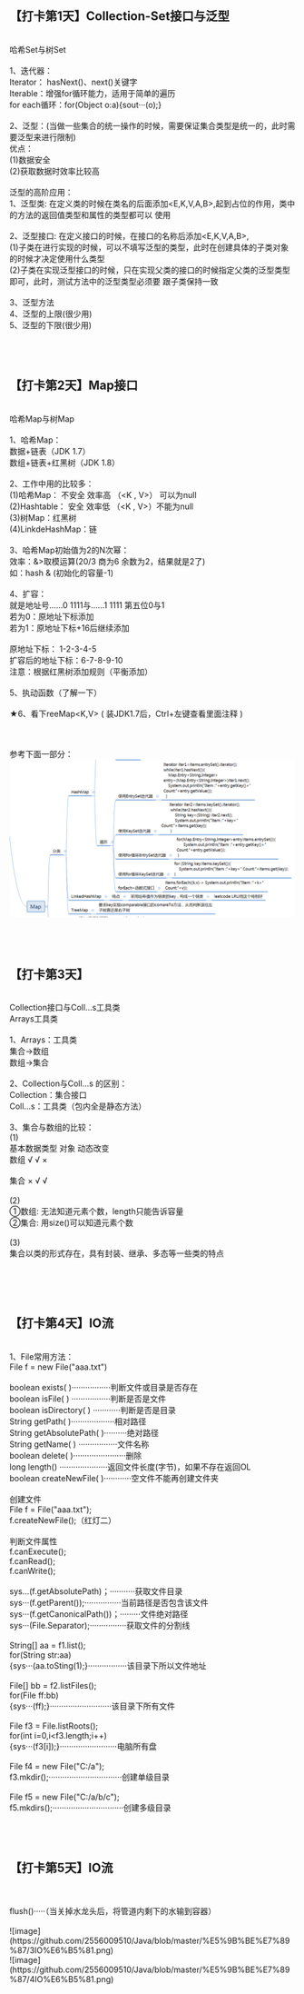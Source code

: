 
## 【打卡第1天】Collection-Set接口与泛型
<br>哈希Set与树Set
<br>
<br>1、迭代器：
<br>Iterator： hasNext()、next()关键字
<br>Iterable：增强for循环能力，适用于简单的遍历
<br>for each循环：for(Object o:a){sout···(o);}
<br>
<br>2、泛型：(当做一些集合的统一操作的时候，需要保证集合类型是统一的，此时需要泛型来进行限制)
<br>优点：
<br>(1)数据安全
<br>(2)获取数据时效率比较高
<br>
<br>泛型的高阶应用：
<br>1、泛型类: 在定义类的时候在类名的后面添加<E,K,V,A,B>,起到占位的作用，类中的方法的返回值类型和属性的类型都可以    使用
<br>
<br>2、泛型接口: 在定义接口的时候，在接口的名称后添加<E,K,V,A,B>,
<br>(1)子类在进行实现的时候，可以不填写泛型的类型，此时在创建具体的子类对象的时候才决定使用什么类型
<br>(2)子类在实现泛型接口的时候，只在实现父类的接口的时候指定父类的泛型类型即可，此时，测试方法中的泛型类型必须要    跟子类保持一致
<br>
<br>3、泛型方法
<br>4、泛型的上限(很少用)
<br>5、泛型的下限(很少用)
<br>
<br>
<br>
<br>
## 【打卡第2天】Map接口
<br>哈希Map与树Map
<br>
<br>1、哈希Map：
<br>数据+链表（JDK 1.7）
<br>数组+链表+红黑树（JDK 1.8）
<br>
<br>2、工作中用的比较多：
<br>(1)哈希Map： 不安全 效率高 （<K , V>） 可以为null
<br>(2)Hashtable： 安全 效率低 （<K , V>）不能为null
<br>(3)树Map：红黑树
<br>(4)LinkdeHashMap：链
<br>
<br>3、哈希Map初始值为2的N次幂：
<br>效率：&>取模运算(20/3 商为6 余数为2，结果就是2了)
<br>如：hash & (初始化的容量-1)
<br>
<br>4、扩容：
<br>就是地址号……0 1111与……1 1111 第五位0与1
<br>若为0：原地址下标添加
<br>若为1：原地址下标+16后继续添加
<br>
<br>原地址下标： 1-2-3-4-5
<br>扩容后的地址下标：6-7-8-9-10
<br>注意：根据红黑树添加规则（平衡添加）
<br>
<br>5、执动函数（了解一下）
<br>
<br>★6、看下reeMap<K,V> ( 装JDK1.7后，Ctrl+左键查看里面注释 )
<br>
<br>
<br>
<br>参考下面一部分：
<br>![image](https://github.com/2556009510/Java/blob/master/%E5%9B%BE%E7%89%87/2%E8%BF%AD%E4%BB%A3%E5%99%A8.png)
<br>
<br>
<br>
<br>
## 【打卡第3天】
<br>Collection接口与Coll...s工具类
<br>Arrays工具类
<br>
<br>1、Arrays：工具类
<br>集合→数组
<br>数组→集合
<br>
<br>2、Collection与Coll…s 的区别：
<br>Collection：集合接口
<br>Coll…s：工具类（包内全是静态方法）
<br>
<br>3、集合与数组的比较：
<br>(1)
<br>      基本数据类型  对象   动态改变
<br>数组   √            √      ×           
<br>集合   ×            √      √    
<br>(2)
<br>①数组: 无法知道元素个数，length只能告诉容量 
<br>②集合: 用size()可以知道元素个数
<br>
<br>(3)
<br>集合以类的形式存在，具有封装、继承、多态等一些类的特点
<br>
<br>
<br>
<br>
<br>
## 【打卡第4天】IO流
<br>1、File常用方法：
<br>File f = new File("aaa.txt")
<br>
<br>boolean exists( )·················判断文件或目录是否存在
<br>boolean isFile( ) ·················判断是否是文件
<br>boolean isDirectory( ) ············判断是否是目录
<br>String getPath( )···················相对路径
<br>String getAbsolutePath( )··········绝对路径
<br>String getName( ) ·················文件名称
<br>boolean delete( )·······················删除
<br>long length() ·····················返回文件长度(字节)，如果不存在返回OL
<br>boolean createNewFile( )············空文件不能再创建文件夹
<br>
<br>创建文件
<br>File f = File("aaa.txt");
<br>f.createNewFile();（红灯二）
<br>
<br>判断文件属性
<br>f.canExecute();
<br>f.canRead();
<br>f.canWrite();
<br>
<br>sys...(f.getAbsolutePath)；···········获取文件目录
<br>sys···(f.getParent());················当前路径是否包含该文件
<br>sys···(f.getCanonicalPath())；·········文件绝对路径
<br>sys···(File.Separator);················获取文件的分割线
<br>
<br>String[] aa = f1.list();
<br>for(String str:aa)
<br>{sys···(aa.toSting(1);}·················该目录下所以文件地址
<br>
<br>File[] bb = f2.listFiles();
<br>for(File ff:bb)
<br>{sys···(ff);}···························该目录下所有文件
<br>
<br>File f3 = File.listRoots();
<br>for(int i=0,i<f3.length;i++)
<br>{sys···(f3[i]);}·························电脑所有盘
<br>
<br>File f4 = new File("C:/a");
<br>f3.mkdir();································创建单级目录
<br>
<br>File f5 = new File("C:/a/b/c");
<br>f5.mkdirs();·······························创建多级目录
<br>
<br>
<br>
<br>
## 【打卡第5天】IO流
<br>
<br>flush()·····（当关掉水龙头后，将管道内剩下的水输到容器）
<br>
<br>![image](https://github.com/2556009510/Java/blob/master/%E5%9B%BE%E7%89%87/3IO%E6%B5%81.png)
<br>![image](https://github.com/2556009510/Java/blob/master/%E5%9B%BE%E7%89%87/4IO%E6%B5%81.png)
<br>
<br>
